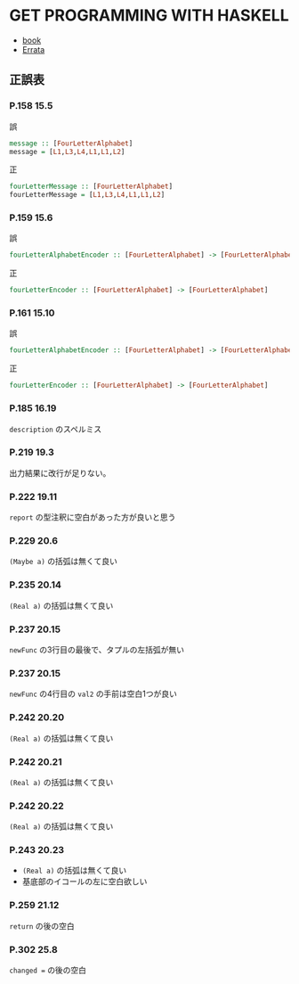 # GET PROGRAMMING WITH HASKELL

- [book](https://www.manning.com/books/get-programming-with-haskell)
- [Errata](https://manning-content.s3.amazonaws.com/download/4/699ce32-de8b-4b62-880a-9cbd4a0a4624/Kurt_GetProgrammingwithHaskell_err3.html)

## 正誤表

### P.158 15.5

誤

```hs
message :: [FourLetterAlphabet]
message = [L1,L3,L4,L1,L1,L2]
```

正

```hs
fourLetterMessage :: [FourLetterAlphabet]
fourLetterMessage = [L1,L3,L4,L1,L1,L2]
```

### P.159 15.6

誤

```hs
fourLetterAlphabetEncoder :: [FourLetterAlphabet] -> [FourLetterAlphabet]
```

正

```hs
fourLetterEncoder :: [FourLetterAlphabet] -> [FourLetterAlphabet]
```

### P.161 15.10

誤

```hs
fourLetterAlphabetEncoder :: [FourLetterAlphabet] -> [FourLetterAlphabet]
```

正

```hs
fourLetterEncoder :: [FourLetterAlphabet] -> [FourLetterAlphabet]
```

### P.185 16.19

`description` のスペルミス

### P.219 19.3

出力結果に改行が足りない。

### P.222 19.11

`report` の型注釈に空白があった方が良いと思う

### P.229 20.6

`(Maybe a)` の括弧は無くて良い

### P.235 20.14

`(Real a)` の括弧は無くて良い

### P.237 20.15

`newFunc` の3行目の最後で、タプルの左括弧が無い

### P.237 20.15

`newFunc` の4行目の `val2` の手前は空白1つが良い

### P.242 20.20

`(Real a)` の括弧は無くて良い

### P.242 20.21

`(Real a)` の括弧は無くて良い

### P.242 20.22

`(Real a)` の括弧は無くて良い

### P.243 20.23

- `(Real a)` の括弧は無くて良い
- 基底部のイコールの左に空白欲しい

### P.259 21.12

`return` の後の空白

### P.302 25.8

`changed =` の後の空白